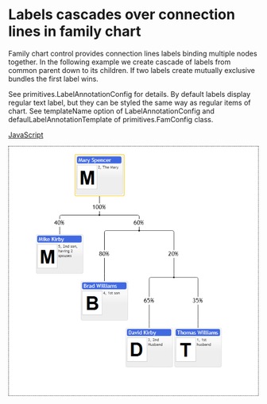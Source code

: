 # Labels cascades over connection lines in family chart
Family chart control provides connection lines labels binding multiple nodes together. In the following example we create cascade of labels from common parent down to its children. If two labels create mutually exclusive bundles the first label wins.

See primitives.LabelAnnotationConfig for details. By default labels display regular text label, but they can be styled the same way as regular items of chart. See templateName option of LabelAnnotationConfig and  defaulLabelAnnotationTemplate of primitives.FamConfig class.

[JavaScript](javascript.controls/CaseLabelsCascadesInFamilyChart.html)

![Screenshot](javascript.controls/__image_snapshots__/CaseLabelsCascadesInFamilyChart-snap.png)